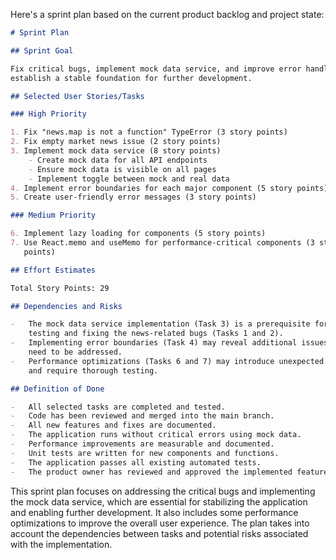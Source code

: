 Here's a sprint plan based on the current product backlog and project state:

```markdown
# Sprint Plan

## Sprint Goal

Fix critical bugs, implement mock data service, and improve error handling to
establish a stable foundation for further development.

## Selected User Stories/Tasks

### High Priority

1. Fix "news.map is not a function" TypeError (3 story points)
2. Fix empty market news issue (2 story points)
3. Implement mock data service (8 story points)
    - Create mock data for all API endpoints
    - Ensure mock data is visible on all pages
    - Implement toggle between mock and real data
4. Implement error boundaries for each major component (5 story points)
5. Create user-friendly error messages (3 story points)

### Medium Priority

6. Implement lazy loading for components (5 story points)
7. Use React.memo and useMemo for performance-critical components (3 story
   points)

## Effort Estimates

Total Story Points: 29

## Dependencies and Risks

-   The mock data service implementation (Task 3) is a prerequisite for properly
    testing and fixing the news-related bugs (Tasks 1 and 2).
-   Implementing error boundaries (Task 4) may reveal additional issues that
    need to be addressed.
-   Performance optimizations (Tasks 6 and 7) may introduce unexpected behavior
    and require thorough testing.

## Definition of Done

-   All selected tasks are completed and tested.
-   Code has been reviewed and merged into the main branch.
-   All new features and fixes are documented.
-   The application runs without critical errors using mock data.
-   Performance improvements are measurable and documented.
-   Unit tests are written for new components and functions.
-   The application passes all existing automated tests.
-   The product owner has reviewed and approved the implemented features.
```

This sprint plan focuses on addressing the critical bugs and implementing the
mock data service, which are essential for stabilizing the application and
enabling further development. It also includes some performance optimizations to
improve the overall user experience. The plan takes into account the
dependencies between tasks and potential risks associated with the
implementation.
